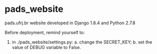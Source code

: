 # pads_website
pads.ufrj.br website developed in Django 1.8.4 and Python 2.7.8

Before deployment, remind yourself to:

1. in ./pads_website/settings.py:
    a. change the SECRET_KEY;
    b. set the value of DEBUG variable to False.
